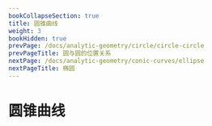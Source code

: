 ```yaml
---
bookCollapseSection: true
title: 圆锥曲线
weight: 3
bookHidden: true
prevPage: /docs/analytic-geometry/circle/circle-circle
prevPageTitle: 圆与圆的位置关系
nextPage: /docs/analytic-geometry/conic-curves/ellipse
nextPageTitle: 椭圆
---
```


# 圆锥曲线


